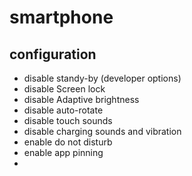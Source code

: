 # smartphone

## configuration
- disable standy-by (developer options)
- disable Screen lock
- disable Adaptive brightness
- disable auto-rotate
- disable touch sounds
- disable charging sounds and vibration
- enable do not disturb
- enable app pinning
- 
